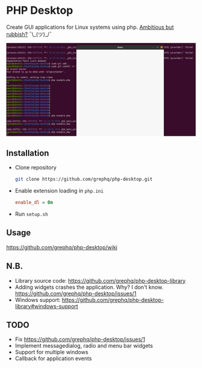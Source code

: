 # PHP Desktop
Create GUI applications for Linux systems using php. [Ambitious but rubbish?](#nb) ¯\\\_(ツ)_/¯

![Demo](phpdsk.png)
## Installation
- Clone repository
  ```bash
  git clone https://github.com/grephq/php-desktop.git
  ```
- Enable extension loading in ```php.ini```
  ```ini
  enable_dl = On
  ```
- Run ```setup.sh```
## Usage
https://github.com/grephq/php-desktop/wiki

## N.B.
- Library source code: https://github.com/grephq/php-desktop-library
- Adding widgets crashes the application. Why? I don't know. https://github.com/grephq/php-desktop/issues/1
- Windows support: https://github.com/grephq/php-desktop-library#windows-support

## TODO
- Fix https://github.com/grephq/php-desktop/issues/1
- Implement messagedialog, radio and menu bar widgets
- Support for multiple windows
- Callback for application events

